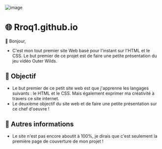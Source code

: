 
![image](https://github.com/user-attachments/assets/f402cf71-29c0-4520-a1e8-0b9517d95d29)

# 🌐 Rroq1.github.io
👋 Bonjour,
- C'est mon tout premier site Web basé pour l'instant sur l'HTML et le CSS. Le but premier de ce projet est de faire une petite présentation du jeu vidéo Outer Wilds.

## 📗 Objectif
- Le but premier de ce petit site web est que j'apprenne les langages suivants : le HTML et le CSS. Mais également exprimer ma créativité à travers ce site internet.
- Le deuxième objectif du site web et de faire une petite présentation sur ce chef d'oeuvre !

## 👀 Autres informations
- Le site n'est pas encore aboutit à 100%, je dirais que c'est seulement la première page de couverture de mon projet !
